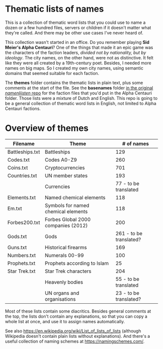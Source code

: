 # Thematic lists of names

This is a collection of thematic word lists that you could use to name a dozen or a few hundred files, servers or children if it doesn't matter what they're called. And there may be other use cases I've never heard of.

This collection wasn't started in an office. Do you remember playing **Sid Meier's Alpha Centauri**? One of the things that made it an epic game was the characters of the faction leaders, *divided not by nationality, but by ideology*. The city names, on the other hand, were not as distinctive. It felt like they were all created by a 19th-century poet. Besides, I needed more names on big maps. So I created my own city names, using semantic domains that seemed suitable for each faction.

The **themes** folder contains the thematic lists in plain text, plus some comments at the start of the file. See the **basenames** folder [in the original *namenlijsten* repo](https://github.com/ProkhorZ/namenlijsten) for the faction files that you'd put in the Alpha Centauri folder. Those lists were a mixture of Dutch and English. This repo is going to be a general collection of thematic word lists in English, not limited to Alpha Centauri factions.

# Overview of themes

|Filename|Theme|# of names|
|-|-|-|
|Battleships.txt|Battleships|129|
|Codes.txt|Codes A0-Z9|260|
|Coins.txt|Cryptocurrencies|701|
|Countries.txt|UN member states|193|
||Currencies|77 - to be translated|
|Elements.txt|Named chemical elements|118|
|Em.txt|Symbols for named chemical elements|118|
|Forbes200.txt|Forbes Global 2000 companies (2012)|200|
|Gods.txt|Gods|261 - to be translated?|
|Guns.txt|Historical firearms|169|
|Numbers.txt|Numerals 00-99|100|
|Prophets.txt|Prophets according to Islam|25|
|Star Trek.txt|Star Trek characters|204|
||Heavenly bodies|55 - to be translated|
||UN organs and organisations|23 - to be translated?|

Most of these lists contain some diacritics. Besides general comments at the top, the lists don't contain any explanations, so that you can copy a whole list at once, and use it to assign names automatically.

See also https://en.wikipedia.org/wiki/List_of_lists_of_lists (although Wikipedia doesn't contain plain lists without explanations). And there's a useful collection of naming schemes at https://namingschemes.com/.
